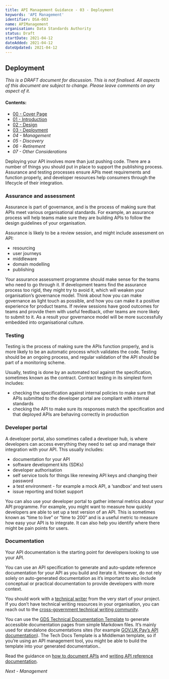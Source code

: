 ```yaml
---
title: API Management Guidance - 03 - Deployment
keywords: 'API Management'
identifier: DSA-003
name: APIManagement
organisation: Data Standards Authority
status: Draft
startDate: 2021-04-12
dateAdded: 2021-04-12
dateUpdated: 2021-04-12
---
```


## Deployment


_This is a DRAFT document for discussion. This is not finalised. All aspects of this document are subject to change. Please leave comments on any aspect of it._

#### Contents:
- [00 - Cover Page](index.html)
- [01 - Introduction](APIM-Introduction.html)
- [02 - Design](APIM-Design.html)
- [03 - Deployment](APIM-Deployment.html)
- *04 - Management*
- *05 - Discovery*
- *06 - Retirement*
- *07 - Other Considerations*

Deploying your API involves more than just pushing code. There are a number of things you should put in place to support the publishing process. Assurance and testing processes ensure APIs meet requirements and function properly, and developer resources help consumers through the lifecycle of their integration.

### Assurance and assessment

Assurance is part of governance, and is the process of making sure that APIs meet various organisational standards. For example, an assurance process will help teams make sure they are building APIs to follow the design guidelines of your organisation.

Assurance is likely to be a review session, and might include assessment on API:

* resourcing
* user journeys
* middleware
* domain modelling
* publishing

Your assurance assessment programme should make sense for the teams who need to go through it. If development teams find the assurance process too rigid, they might try to avoid it, which will weaken your organisation’s governance model. Think about how you can make governance as light touch as possible, and how you can make it a positive experience for product teams. If review sessions have good outcomes for teams and provide them with useful feedback, other teams are more likely to submit to it. As a result your governance model will be more successfully embedded into organisational culture.

### Testing

Testing is the process of making sure the APIs function properly, and is more likely to be an automatic process which validates the code. Testing should be an ongoing process, and regular validation of the API should be part of a monitoring scheme.

Usually, testing is done by an automated tool against the specification, sometimes known as the contract. Contract testing in its simplest form includes:

* checking the specification against internal policies to make sure that APIs submitted to the developer portal are compliant with internal standards
* checking the API to make sure its responses match the specification and that deployed APIs are behaving correctly in production

### Developer portal

A developer portal, also sometimes called a developer hub, is where developers can access everything they need to set up and manage their integration with your API. This usually includes:

* documentation for your API
* software development kits (SDKs)
* developer authorisation
* self service tools for things like renewing API keys and changing their password
* a test environment - for example a mock API, a ‘sandbox’ and test users
* issue reporting and ticket support

You can also use your developer portal to gather internal metrics about your API programme. For example, you might want to measure how quickly developers are able to set up a test version of an API. This is sometimes known as “time to live” or “time to 200” and is a useful metric to measure how easy your API is to integrate. It can also help you identify where there might be pain points for users.

### Documentation

Your API documentation is the starting point for developers looking to use your API.

You can use an API specification to generate and auto-update reference documentation for your API as you build and iterate it. However, do not rely solely on auto-generated documentation as it’s important to also include conceptual or practical documentation to provide developers with more context.

You should work with a [technical writer](https://www.gov.uk/guidance/technical-writer) from the very start of your project. If you don’t have technical writing resources in your organisation, you can reach out to the [cross-government technical writing community](https://www.gov.uk/service-manual/communities/technical-writing-community).

You can use the [GDS Technical Documentation Template](https://tdt-documentation.london.cloudapps.digital/#technical-documentation-template) to generate accessible documentation pages from simple Markdown files. It’s mainly used for standalone documentations sites (for example [GOV.UK Pay’s API documentation](https://docs.payments.service.gov.uk/#gov-uk-pay-technical-documentation)). The Tech Docs Template is a Middleman template, so if you’re using an API management tool, you might be able to build the template into your generated documentation..

Read the guidance on [how to document APIs](https://www.gov.uk/guidance/how-to-document-apis) and [writing API reference documentation](https://www.gov.uk/guidance/writing-api-reference-documentation).



*Next - Management*
